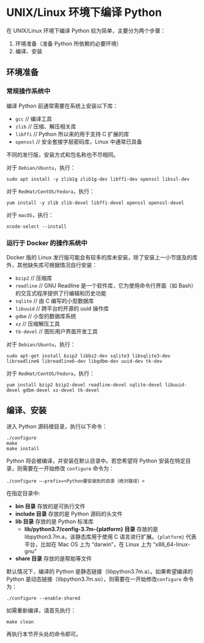 # UNIX/Linux 环境下编译 Python

在 UNIX/Linux 环境下编译 Python 较为简单，主要分为两个步骤：

1. 环境准备（准备 Python 所依赖的必要环境）
2. 编译、安装

## 环境准备

### 常规操作系统中

编译 Python 前通常需要在系统上安装以下库：

- `gcc` // 编译工具
- `zlib` // 压缩、解压相关库
- `libffi` // Python 所以来的用于支持 C 扩展的库
- `openssl` // 安全套接字层密码库，Linux 中通常已具备

不同的发行版，安装方式和包名称也不尽相同。

对于 `Debian/Ubuntu`，执行：

```console
sudo apt install -y zlib1g zlib1g-dev libffi-dev openssl libssl-dev
```

对于 `RedHat/CentOS/Fedora`，执行：

```console
yum install -y zlib zlib-devel libffi-devel openssl openssl-devel
```

对于 `macOS`，执行：

```console
xcode-select --install
```

### 运行于 Docker 的操作系统中

Docker 版的 Linux 发行版可能会有较多的库未安装，除了安装上一小节提及的库外，其他缺失库可根据情况自行安装：

- `bzip2` // 压缩库
- `readline` // GNU Readline 是一个软件库，它为使用命令行界面（如 Bash）的交互式程序提供了行编辑和历史功能
- `sqlite` // 由 C 编写的小型数据库
- `libuuid` // 跨平台的开源的 uuid 操作库
- `gdbm` // 小型的数据库系统
- `xz` // 压缩解压工具
- `tk-devel` // 图形用户界面开发工具

对于 `Debian/Ubuntu`，执行：

```console
sudo apt-get install bzip2 libbz2-dev sqlite3 libsqlite3-dev libreadline6 libreadline6-dev libgdbm-dev uuid-dev tk-dev
```

对于 `RedHat/CentOS/Fedora`，执行：

```console
yum install bzip2 bzip2-devel readline-devel sqlite-devel libuuid-devel gdbm-devel xz-devel tk-devel
```

## 编译、安装

进入 Python 源码根目录，执行以下命令：

```console
./configure
make
make install
```

Python 将会被编译，并安装在默认目录中。若您希望将 Python 安装在特定目录，则需要在一开始修改 `configure` 命令为：

```console
./configure –-prefix=<Python要安装到的目录（绝对路径）>
```

在指定目录中:

- **bin 目录** 存放的是可执行文件
- **include 目录** 存放的是 Python 源码的头文件
- **lib 目录** 存放的是 Python 标准库
  - **lib/python3.7/config-3.7m-{platform} 目录** 存放的是 libpython3.7m.a，该静态库用于使用 C 语言进行扩展。`{platform}` 代表平台，比如在 Mac OS 上为 “darwin”，在 Linux 上为 “x86_64-linux-gnu”
- **share 目录** 存放的是帮助等文件

默认情况下，编译的 Python 是静态链接（libpython3.7m.a）。如果希望编译的 Python 是动态链接（libpython3.7m.so），则需要在一开始修改`configure` 命令为：

```console
./configure --enable-shared
```

如需重新编译，请首先执行：

```console
make clean
```

再执行本节开头处的命令即可。
